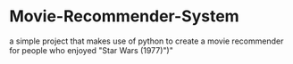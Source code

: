 # Movie-Recommender-System
a simple project that makes use of python to create a movie recommender for people who enjoyed "Star Wars (1977)")"
